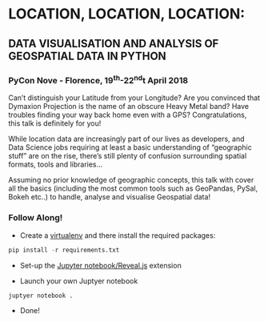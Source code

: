 # LOCATION, LOCATION, LOCATION: 
## DATA VISUALISATION AND ANALYSIS OF GEOSPATIAL DATA IN PYTHON

### PyCon Nove - Florence, 19<sup>th</sup>-22<sup>nd</sup>t April 2018

Can’t distinguish your Latitude from your Longitude? Are you convinced that Dymaxion Projection is the name of an obscure Heavy Metal band? Have troubles finding your way back home even with a GPS? Congratulations, this talk is definitely for you!

While location data are increasingly part of our lives as developers, and Data Science jobs requiring at least a basic understanding of “geographic stuff” are on the rise, there’s still plenty of confusion surrounding spatial formats, tools and libraries…

Assuming no prior knowledge of geographic concepts, this talk with cover all the basics (including the most common tools such as GeoPandas, PySal, Bokeh etc..) to handle, analyse and visualise Geospatial data!



### Follow Along!

- Create a [virtualenv](http://docs.python-guide.org/en/latest/dev/virtualenvs/) and there install the required packages:

```python 
pip install -r requirements.txt
```

- Set-up the [Jupyter notebook/Reveal.js](https://github.com/damianavila/RISE#option-2---using-pip-less-recommended) extension

- Launch your own Juptyer notebook

```python 
juptyer notebook .
```

- Done!